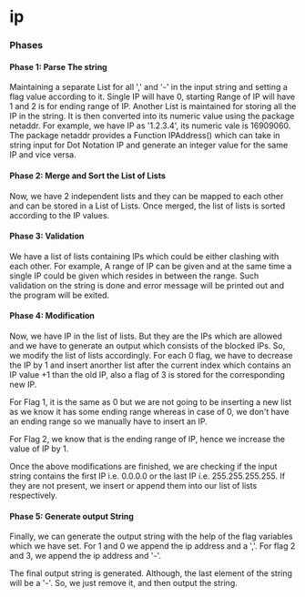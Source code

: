 # ip

### Phases
#### Phase 1: Parse The string

Maintaining a separate List for all ',' and '-' in the input string and setting a flag value according to it. Single IP will have 0, starting Range of IP will have 1 and 2 is for ending range of IP.
Another List is maintained for storing all the IP in the string. It is then converted into its numeric value using the package netaddr. For example, we have IP as '1.2.3.4', its numeric vale is 16909060. The package netaddr provides a Function IPAddress() which can take in string input for Dot Notation IP and generate an integer value for the same IP and vice versa.

#### Phase 2: Merge and Sort the List of Lists

Now, we have 2 independent lists and they can be mapped to each other and can be stored in a List of Lists.
Once merged, the list of lists is sorted according to the IP values.

#### Phase 3: Validation 

We have a list of lists containing IPs which could be either clashing with each other. For example, A range of IP can be given and at the same time a single IP could be given which resides in between the range. Such validation on the string is done and error message will be printed out and the program will be exited.

#### Phase 4: Modification

Now, we have IP in the list of lists. But they are the IPs which are allowed and we have to generate an output which consists of the blocked IPs. So, we modify the list of lists accordingly. For each 0 flag, we have to decrease the IP by 1 and insert anorther list after the current index which contains an IP value +1 than the old IP, also a flag of 3 is stored for the corresponding new IP.

For Flag 1, it is the same as 0 but we are not going to be inserting a new list as we know it has some ending range whereas in case of 0, we don't have an ending range so we manually have to insert an IP.

For Flag 2, we know that is the ending range of IP, hence we increase the value of IP by 1.  

Once the above modifications are finished, we are checking if the input string contains the first IP i.e. 0.0.0.0 or the last IP i.e. 255.255.255.255. If they are not present, we insert or append them into our list of lists respectively. 

#### Phase 5: Generate output String  

Finally, we can generate the output string with the help of the flag variables which we have set. For 1 and 0 we append the ip address and a ','. For flag 2 and 3, we append the ip address and '-'. 

The final output string is generated. Although, the last element of the string will be a '-'. So, we just remove it, and then output the string. 